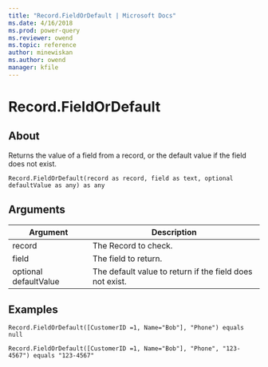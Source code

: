 ```yaml
---
title: "Record.FieldOrDefault | Microsoft Docs"
ms.date: 4/16/2018
ms.prod: power-query
ms.reviewer: owend
ms.topic: reference
author: minewiskan
ms.author: owend
manager: kfile
---
```

# Record.FieldOrDefault

  
## About  
Returns the value of a field from a record, or the default value if the field does not exist.  
  
```  
Record.FieldOrDefault(record as record, field as text, optional defaultValue as any) as any  
```  
  
## Arguments  
  
|Argument|Description|  
|------------|---------------|  
|record|The Record to check.|  
|field|The field to return.|  
|optional defaultValue|The default value to return if the field does not exist.|  
  
## Examples  
  
```  
Record.FieldOrDefault([CustomerID =1, Name="Bob"], "Phone") equals null  
```  
  
```  
Record.FieldOrDefault([CustomerID =1, Name="Bob"], "Phone", "123-4567") equals "123-4567"  
```  
